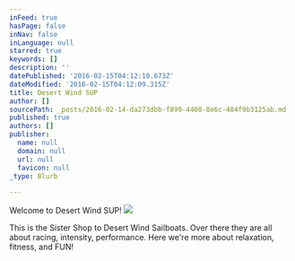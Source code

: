 ```yaml
---
inFeed: true
hasPage: false
inNav: false
inLanguage: null
starred: true
keywords: []
description: ''
datePublished: '2016-02-15T04:12:10.673Z'
dateModified: '2016-02-15T04:12:09.315Z'
title: Desert Wind SUP
author: []
sourcePath: _posts/2016-02-14-da273dbb-f899-4400-8e6c-484f9b3125ab.md
published: true
authors: []
publisher:
  name: null
  domain: null
  url: null
  favicon: null
_type: Blurb

---
```

Welcome to Desert Wind SUP!
![](https://the-grid-user-content.s3-us-west-2.amazonaws.com/f367acca-5fd4-4018-b825-47627d21b60d.png)

This is the Sister Shop to Desert Wind Sailboats. Over there they are all about racing, intensity, performance. Here we're more about relaxation, fitness, and FUN!